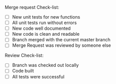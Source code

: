 Merge request Check-list:

* [ ] New unit tests for new functions
* [ ] All unit tests run without errors
* [ ] New code well documented
* [ ] New code is clean and readable
* [ ] Branch merged with the current master branch
* [ ] Merge Request was reviewed by someone else

Review Check-list:
* [ ] Branch was checked out locally
* [ ] Code built
* [ ] All tests were successful